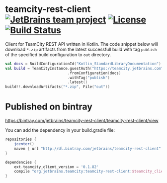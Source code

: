 # teamcity-rest-client [![JetBrains team project](http://jb.gg/badges/team.svg)](https://confluence.jetbrains.com/display/ALL/JetBrains+on+GitHub) [![License](https://img.shields.io/badge/License-Apache%202.0-blue.svg)](https://opensource.org/licenses/Apache-2.0) [![Build Status](https://travis-ci.org/JetBrains/teamcity-rest-client.svg?branch=master)](https://travis-ci.org/JetBrains/teamcity-rest-client)

Client for TeamCity REST API written in Kotlin. The code snippet below will download `*.zip` artifacts from the latest successfull build with tag `publish` of the specified build configuration to `out` directory.
```kotlin
val docs = BuildConfigurationId("Kotlin_StandardLibraryDocumentation")
val build = TeamCityInstance.guestAuth("https://teamcity.jetbrains.com").builds()
                            .fromConfiguration(docs)
                            .withTag("publish")
                            .latest()
build!!.downloadArtifacts("*.zip", File("out"))
```
# Published on bintray
https://bintray.com/jetbrains/teamcity-rest-client/teamcity-rest-client/view


You can add the dependency in your build.gradle file:

```gradle
repositories {
    jcenter()
    maven { url "http://dl.bintray.com/jetbrains/teamcity-rest-client" }
}

dependencies {
    ext.teamcity_client_version = '0.1.82'
    compile "org.jetbrains.teamcity:teamcity-rest-client:$teamcity_client_version"
}
```
